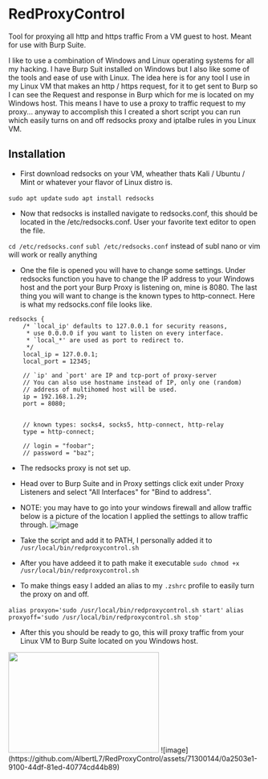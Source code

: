 # RedProxyControl
Tool for proxying all http and https traffic From a VM guest to host. Meant for use with Burp Suite.

I like to use a combination of Windows and Linux operating systems for all my hacking. I have Burp Suit installed on Windows but I also like some of the tools and ease of use with Linux. The idea here is for any tool I use in my Linux VM that makes an http / https request, for it to get sent to Burp so I can see the Request and response in Burp which for me is located on my Windows host. This means I have to use a proxy to traffic request to my proxy... anyway to accomplish this I created a short script you can run which easily turns on and off redsocks proxy and iptalbe rules in you Linux VM.

## Installation  

- First download redsocks on your VM, wheather thats Kali / Ubuntu / Mint or whatever your flavor of Linux distro is.

`sudo apt update`
`sudo apt install redsocks`

 - Now that redsocks is installed navigate to redsocks.conf, this should be located in the /etc/redsocks.conf. User your favorite text editor to open the file.

`cd /etc/redsocks.conf`
`subl /etc/redsocks.conf` instead of subl nano or vim will work or really anything

- One the file is opened you will have to change some settings. Under redsocks function you have to change the IP address to your Windows host and the port your Burp Proxy is listening on, mine is 8080. The last thing you will want to change is the known types to http-connect. Here is what my redsocks.conf file looks like.

```
redsocks {
	/* `local_ip' defaults to 127.0.0.1 for security reasons,
	 * use 0.0.0.0 if you want to listen on every interface.
	 * `local_*' are used as port to redirect to.
	 */
	local_ip = 127.0.0.1;
	local_port = 12345;

	// `ip' and `port' are IP and tcp-port of proxy-server
	// You can also use hostname instead of IP, only one (random)
	// address of multihomed host will be used.
	ip = 192.168.1.29;
	port = 8080;


	// known types: socks4, socks5, http-connect, http-relay
	type = http-connect;

	// login = "foobar";
	// password = "baz";
```

- The redsocks proxy is not set up.
- Head over to Burp Suite and in Proxy settings click exit under Proxy Listeners and select "All Interfaces" for "Bind to address".
- NOTE: you may have to go into your windows firewall and allow traffic below is a picture of the location I applied the settings to allow traffic through.
![image](https://github.com/AlbertL7/RedProxyControl/assets/71300144/fca8f3aa-a699-4e17-853c-07c61585608d)

- Take the script and add it to PATH, I personally added it to `/usr/local/bin/redproxycontrol.sh`
- After you have addeed it to path make it executable `sudo chmod +x /usr/local/bin/redproxycontrol.sh`
- To make things easy I added an alias to my `.zshrc` profile to easily turn the proxy on and off.

`alias proxyon='sudo /usr/local/bin/redproxycontrol.sh start'`
`alias proxyoff='sudo /usr/local/bin/redproxycontrol.sh stop'` 

- After this you should be ready to go, this will proxy traffic from your Linux VM to Burp Suite located on you Windows host.
<img src="https://giphy.com/embed/83HW1W3z0ttihuRAgS" width="300" height="200">
![image](https://github.com/AlbertL7/RedProxyControl/assets/71300144/0a2503e1-9100-44df-81ed-40774cd44b89)



